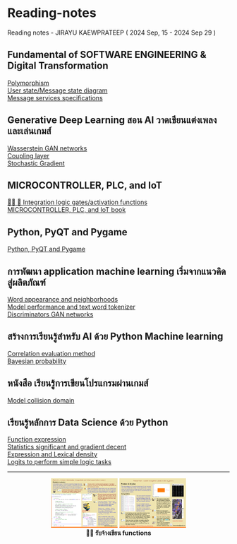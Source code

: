# Reading-notes
Reading notes - JIRAYU KAEWPRATEEP ( 2024 Sep, 15 - 2024 Sep 29 )

## Fundamental of SOFTWARE ENGINEERING & Digital Transformation ##
[Polymorphism]( https://github.com/jkaewprateep/Reading-notes/blob/main/Fundamental%20of%20SOFTWARE%20ENGINEERING%20%26%20Digital%20Transformation.md ) </br>
[User state/Message state diagram]( https://github.com/jkaewprateep/Reading-notes/blob/main/Fundamental%20of%20SOFTWARE%20ENGINEERING%20%26%20Digital%20Transformation2.md ) </br>
[Message services specifications]( https://github.com/jkaewprateep/Reading-notes/blob/main/Fundamental%20of%20SOFTWARE%20ENGINEERING%20%26%20Digital%20Transformation3.md ) </br>

## Generative Deep Learning สอน AI วาดเขียนแต่งเพลงและเล่นเกมส์ ##
[Wasserstein GAN networks]( https://github.com/jkaewprateep/Reading-notes/blob/main/Generative%20Deep%20Learning%20%E0%B8%AA%E0%B8%AD%E0%B8%99%20AI%20%E0%B8%A7%E0%B8%B2%E0%B8%94%E0%B9%80%E0%B8%82%E0%B8%B5%E0%B8%A2%E0%B8%99%E0%B9%81%E0%B8%95%E0%B9%88%E0%B8%87%E0%B9%80%E0%B8%9E%E0%B8%A5%E0%B8%87%E0%B9%81%E0%B8%A5%E0%B8%B0%E0%B9%80%E0%B8%A5%E0%B9%88%E0%B8%99%E0%B9%80%E0%B8%81%E0%B8%A1%E0%B8%AA%E0%B9%8C.md ) </br>
[Coupling layer]( https://github.com/jkaewprateep/Reading-notes/blob/main/Generative%20Deep%20Learning%20%E0%B8%AA%E0%B8%AD%E0%B8%99%20AI%20%E0%B8%A7%E0%B8%B2%E0%B8%94%E0%B9%80%E0%B8%82%E0%B8%B5%E0%B8%A2%E0%B8%99%E0%B9%81%E0%B8%95%E0%B9%88%E0%B8%87%E0%B9%80%E0%B8%9E%E0%B8%A5%E0%B8%87%E0%B9%81%E0%B8%A5%E0%B8%B0%E0%B9%80%E0%B8%A5%E0%B9%88%E0%B8%99%E0%B9%80%E0%B8%81%E0%B8%A1%E0%B8%AA%E0%B9%8C2.md ) </br>
[Stochastic Gradient]( https://github.com/jkaewprateep/Reading-notes/blob/main/Generative%20Deep%20Learning%20%E0%B8%AA%E0%B8%AD%E0%B8%99%20AI%20%E0%B8%A7%E0%B8%B2%E0%B8%94%E0%B9%80%E0%B8%82%E0%B8%B5%E0%B8%A2%E0%B8%99%E0%B9%81%E0%B8%95%E0%B9%88%E0%B8%87%E0%B9%80%E0%B8%9E%E0%B8%A5%E0%B8%87%E0%B9%81%E0%B8%A5%E0%B8%B0%E0%B9%80%E0%B8%A5%E0%B9%88%E0%B8%99%E0%B9%80%E0%B8%81%E0%B8%A1%E0%B8%AA%E0%B9%8C3.md ) </br>

## MICROCONTROLLER, PLC, and IoT ##
[👧💬 🎈 Integration logic gates/activation functions]( https://github.com/jkaewprateep/Reading-notes/blob/main/MICROCONTROLLER%2C%20PLC%2C%20and%20IoT%20book%202.md ) </br>
[MICROCONTROLLER, PLC, and IoT book]( https://github.com/jkaewprateep/Reading-notes/blob/main/MICROCONTROLLER%2C%20PLC%2C%20and%20IoT%20book.md ) </br>

## Python, PyQT and Pygame ##
[Python, PyQT and Pygame]( https://github.com/jkaewprateep/Reading-notes/blob/main/Python%2C%20PyQT%20and%20Pygame%20book.md ) </br>

## การพัฒนา application machine learning เริ่มจากแนวคิดสู่ผลิตภัณฑ์ ##
[Word appearance and neighborhoods]( https://github.com/jkaewprateep/Reading-notes/blob/main/%E0%B8%81%E0%B8%B2%E0%B8%A3%E0%B8%9E%E0%B8%B1%E0%B8%92%E0%B8%99%E0%B8%B2%20application%20machine%20learning%20%E0%B9%80%E0%B8%A3%E0%B8%B4%E0%B9%88%E0%B8%A1%E0%B8%88%E0%B8%B2%E0%B8%81%E0%B9%81%E0%B8%99%E0%B8%A7%E0%B8%84%E0%B8%B4%E0%B8%94%E0%B8%AA%E0%B8%B9%E0%B9%88%E0%B8%9C%E0%B8%A5%E0%B8%B4%E0%B8%95%E0%B8%A0%E0%B8%B1%E0%B8%93%E0%B8%91%E0%B9%8C.md ) </br>
[Model performance and text word tokenizer]( https://github.com/jkaewprateep/Reading-notes/blob/main/%E0%B8%81%E0%B8%B2%E0%B8%A3%E0%B8%9E%E0%B8%B1%E0%B8%92%E0%B8%99%E0%B8%B2%20application%20machine%20learning%20%E0%B9%80%E0%B8%A3%E0%B8%B4%E0%B9%88%E0%B8%A1%E0%B8%88%E0%B8%B2%E0%B8%81%E0%B9%81%E0%B8%99%E0%B8%A7%E0%B8%84%E0%B8%B4%E0%B8%94%E0%B8%AA%E0%B8%B9%E0%B9%88%E0%B8%9C%E0%B8%A5%E0%B8%B4%E0%B8%95%E0%B8%A0%E0%B8%B1%E0%B8%93%E0%B8%91%E0%B9%8C2.md ) </br>
[Discriminators GAN networks]( https://github.com/jkaewprateep/Reading-notes/blob/main/%E0%B8%81%E0%B8%B2%E0%B8%A3%E0%B8%9E%E0%B8%B1%E0%B8%92%E0%B8%99%E0%B8%B2%20application%20machine%20learning%20%E0%B9%80%E0%B8%A3%E0%B8%B4%E0%B9%88%E0%B8%A1%E0%B8%88%E0%B8%B2%E0%B8%81%E0%B9%81%E0%B8%99%E0%B8%A7%E0%B8%84%E0%B8%B4%E0%B8%94%E0%B8%AA%E0%B8%B9%E0%B9%88%E0%B8%9C%E0%B8%A5%E0%B8%B4%E0%B8%95%E0%B8%A0%E0%B8%B1%E0%B8%93%E0%B8%91%E0%B9%8C3.md ) </br>

## สร้างการเรียนรู้สำหรับ AI ด้วย Python Machine learning ##
[Correlation evaluation method]( https://github.com/jkaewprateep/Reading-notes/blob/main/%E0%B8%AA%E0%B8%A3%E0%B9%89%E0%B8%B2%E0%B8%87%E0%B8%81%E0%B8%B2%E0%B8%A3%E0%B9%80%E0%B8%A3%E0%B8%B5%E0%B8%A2%E0%B8%99%E0%B8%A3%E0%B8%B9%E0%B9%89%E0%B8%AA%E0%B8%B3%E0%B8%AB%E0%B8%A3%E0%B8%B1%E0%B8%9A%20AI%20%E0%B8%94%E0%B9%89%E0%B8%A7%E0%B8%A2%20Python%20Machine%20learning.md ) </br>
[Bayesian probability]( https://github.com/jkaewprateep/Reading-notes/blob/main/%E0%B8%AA%E0%B8%A3%E0%B9%89%E0%B8%B2%E0%B8%87%E0%B8%81%E0%B8%B2%E0%B8%A3%E0%B9%80%E0%B8%A3%E0%B8%B5%E0%B8%A2%E0%B8%99%E0%B8%A3%E0%B8%B9%E0%B9%89%E0%B8%AA%E0%B8%B3%E0%B8%AB%E0%B8%A3%E0%B8%B1%E0%B8%9A%20AI%20%E0%B8%94%E0%B9%89%E0%B8%A7%E0%B8%A2%20Python%20Machine%20learning2.md ) </br>

## หนังสือ เรียนรู้การเขียนโปรแกรมผ่านเกมส์ ##
[Model collision domain]( https://github.com/jkaewprateep/Reading-notes/blob/main/%E0%B8%AB%E0%B8%99%E0%B8%B1%E0%B8%87%E0%B8%AA%E0%B8%B7%E0%B8%AD%20%E0%B9%80%E0%B8%A3%E0%B8%B5%E0%B8%A2%E0%B8%99%E0%B8%A3%E0%B8%B9%E0%B9%89%E0%B8%81%E0%B8%B2%E0%B8%A3%E0%B9%80%E0%B8%82%E0%B8%B5%E0%B8%A2%E0%B8%99%E0%B9%82%E0%B8%9B%E0%B8%A3%E0%B9%81%E0%B8%81%E0%B8%A3%E0%B8%A1%E0%B8%9C%E0%B9%88%E0%B8%B2%E0%B8%99%E0%B9%80%E0%B8%81%E0%B8%A1%E0%B8%AA%E0%B9%8C.md ) </br>

## เรียนรู้หลักการ Data Science ด้วย Python ##
[Function expression]( https://github.com/jkaewprateep/Reading-notes/blob/main/%E0%B9%80%E0%B8%A3%E0%B8%B5%E0%B8%A2%E0%B8%99%E0%B8%A3%E0%B8%B9%E0%B9%89%E0%B8%AB%E0%B8%A5%E0%B8%B1%E0%B8%81%E0%B8%81%E0%B8%B2%E0%B8%A3%20Data%20Science%20%E0%B8%94%E0%B9%89%E0%B8%A7%E0%B8%A2%20Python.md ) </br>
[Statistics significant and gradient decent]( https://github.com/jkaewprateep/Reading-notes/blob/main/%E0%B9%80%E0%B8%A3%E0%B8%B5%E0%B8%A2%E0%B8%99%E0%B8%A3%E0%B8%B9%E0%B9%89%E0%B8%AB%E0%B8%A5%E0%B8%B1%E0%B8%81%E0%B8%81%E0%B8%B2%E0%B8%A3%20Data%20Science%20%E0%B8%94%E0%B9%89%E0%B8%A7%E0%B8%A2%20Python2.md ) </br>
[Expression and Lexical density]( https://github.com/jkaewprateep/Reading-notes/blob/main/%E0%B9%80%E0%B8%A3%E0%B8%B5%E0%B8%A2%E0%B8%99%E0%B8%A3%E0%B8%B9%E0%B9%89%E0%B8%AB%E0%B8%A5%E0%B8%B1%E0%B8%81%E0%B8%81%E0%B8%B2%E0%B8%A3%20Data%20Science%20%E0%B8%94%E0%B9%89%E0%B8%A7%E0%B8%A2%20Python3.md ) </br>
[Logits to perform simple logic tasks]( https://github.com/jkaewprateep/Reading-notes/blob/main/%E0%B9%80%E0%B8%A3%E0%B8%B5%E0%B8%A2%E0%B8%99%E0%B8%A3%E0%B8%B9%E0%B9%89%E0%B8%AB%E0%B8%A5%E0%B8%B1%E0%B8%81%E0%B8%81%E0%B8%B2%E0%B8%A3%20Data%20Science%20%E0%B8%94%E0%B9%89%E0%B8%A7%E0%B8%A2%20Python4.md ) </br>

---

<p align="center" width="100%">
    <img width="30%" src="https://github.com/jkaewprateep/advanced_mysql_topics_notes/blob/main/custom_dataset.png">
    <img width="30%" src="https://github.com/jkaewprateep/advanced_mysql_topics_notes/blob/main/custom_dataset_2.png"> </br>
    <b> 🥺💬 รับจ้างเขียน functions </b> </br>
</p>
